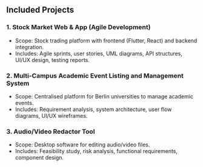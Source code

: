 ## Included Projects

### 1. Stock Market Web & App (Agile Development)
- Scope: Stock trading platform with frontend (Flutter, React) and backend integration.
- Includes: Agile sprints, user stories, UML diagrams, API structures, UI/UX design, testing reports.


### 2. Multi-Campus Academic Event Listing and Management System
- Scope: Centralised platform for Berlin universities to manage academic events.
- Includes: Requirement analysis, system architecture, user flow diagrams, UI/UX wireframes.


### 3. Audio/Video Redactor Tool
- Scope: Desktop software for editing audio/video files.
- Includes: Feasibility study, risk analysis, functional requirements, component design.

